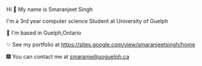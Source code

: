 Hi 👋 My name is Smaranjeet Singh



I'm a 3rd year computer science Student at University of Guelph


🌌 I'm based in Guelph,Ontario

✨ See my portfolio at https://sites.google.com/view/smaranjeetsingh/home

🎆 You can contact me at smaranje@uoguelph.ca
